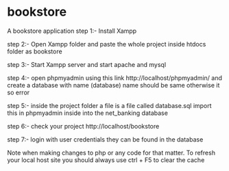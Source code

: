 # bookstore
A bookstore application
step 1:- Install Xampp

step 2:- Open Xampp folder and paste the whole project inside htdocs folder as bookstore 

step 3:- Start Xampp server and start apache and mysql

step 4:- open phpmyadmin using this link http://localhost/phpmyadmin/ and create a database with name (database) name should be same otherwise it so error

step 5:- inside the project folder a file is a file called database.sql import this in phpmyadmin inside into the net_banking database

step 6:- check your project http://localhost/bookstore

step 7:- login with user credentials they can be found in the database

Note when making changes to php or any code for that matter. To refresh your local host site you should always use ctrl + F5 to clear the cache
